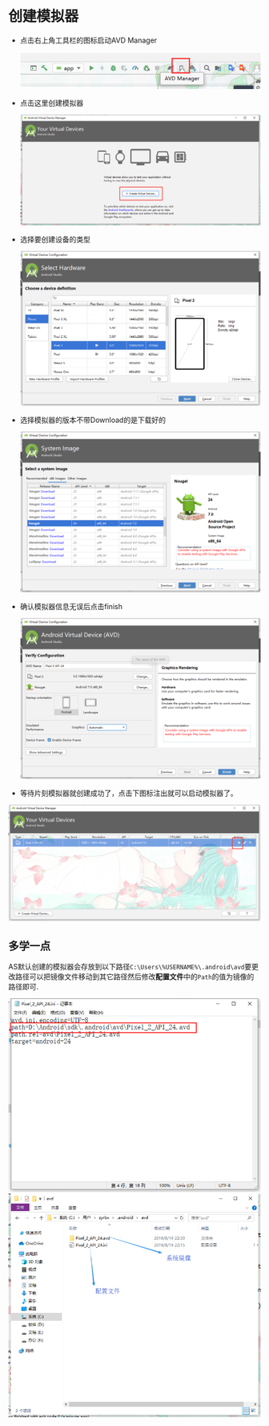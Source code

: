 # 创建模拟器

- 点击右上角工具栏的图标启动AVD Manager

  ![1566222804233](images/1566222804233.png)

- 点击这里创建模拟器

  ![1566222911382](images/1566222911382.png)

- 选择要创建设备的类型

  ![1566223075713](images/1566223075713.png)

- 选择模拟器的版本不带Download的是下载好的

  ![1566224004423](images/1566224004423.png)

- 确认模拟器信息无误后点击finish

  ![1566224111472](images/1566224111472.png)

- 等待片刻模拟器就创建成功了，点击下图标注出就可以启动模拟器了。

![1566224259620](images/1566224259620.png)

## 多学一点

AS默认创建的模拟器会存放到以下路径`C:\Users\%USERNAME%\.android\avd`要更改路径可以把镜像文件移动到其它路径然后修改**配置文件**中的`Path`的值为镜像的路径即可.

![1566225967852](images/1566225967852.png)![1566225143587](images/1566225143587.png)